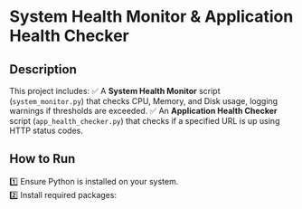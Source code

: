 # System Health Monitor & Application Health Checker

## Description

This project includes:
✅ A **System Health Monitor** script (`system_monitor.py`) that checks CPU, Memory, and Disk usage, logging warnings if thresholds are exceeded.
✅ An **Application Health Checker** script (`app_health_checker.py`) that checks if a specified URL is up using HTTP status codes.

## How to Run

1️⃣ Ensure Python is installed on your system.  
2️⃣ Install required packages:
